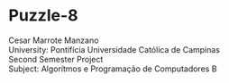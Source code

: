 # Puzzle-8
Cesar Marrote Manzano
<br>
University: Pontifícia Universidade Católica de Campinas
<br>
Second Semester Project
<br>
Subject: Algorítmos e Programação de Computadores B
